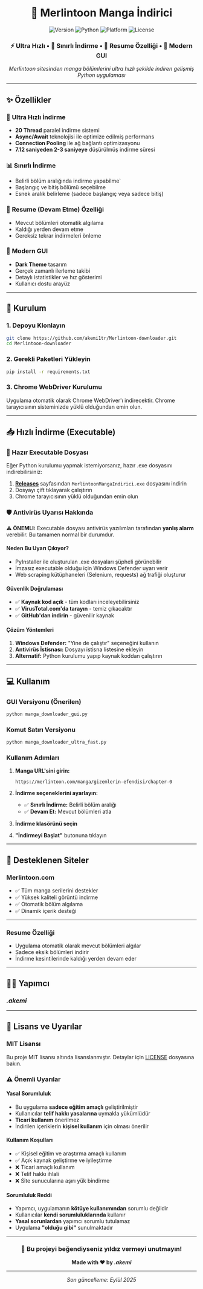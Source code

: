 <div align="center">

# 🚀 Merlintoon Manga İndirici

<img src="https://img.shields.io/badge/Version-2.0-blue?style=for-the-badge" alt="Version">
<img src="https://img.shields.io/badge/Python-3.8+-green?style=for-the-badge&logo=python" alt="Python">
<img src="https://img.shields.io/badge/Platform-Windows-lightgrey?style=for-the-badge&logo=windows" alt="Platform">
<img src="https://img.shields.io/badge/License-MIT-yellow?style=for-the-badge" alt="License">

### ⚡ Ultra Hızlı • 🎯 Sınırlı İndirme • 🔄 Resume Özelliği • 🎨 Modern GUI

*Merlintoon sitesinden manga bölümlerini ultra hızlı şekilde indiren gelişmiş Python uygulaması*

---

</div>

## ✨ Özellikler

### 🚀 **Ultra Hızlı İndirme**
- **20 Thread** paralel indirme sistemi
- **Async/Await** teknolojisi ile optimize edilmiş performans
- **Connection Pooling** ile ağ bağlantı optimizasyonu
- **7.12 saniyeden 2-3 saniyeye** düşürülmüş indirme süresi

### 📊 **Sınırlı İndirme**
- Belirli bölüm aralığında indirme yapabilme`
- Başlangıç ve bitiş bölümü seçebilme
- Esnek aralık belirleme (sadece başlangıç veya sadece bitiş)

### 🔄 **Resume (Devam Etme) Özelliği**
- Mevcut bölümleri otomatik algılama
- Kaldığı yerden devam etme
- Gereksiz tekrar indirmeleri önleme

### 🎨 **Modern GUI**
- **Dark Theme** tasarım
- Gerçek zamanlı ilerleme takibi
- Detaylı istatistikler ve hız gösterimi
- Kullanıcı dostu arayüz

---


## 🚀 Kurulum

### **1. Depoyu Klonlayın**
```bash
git clone https://github.com/akemi1tr/Merlintoon-downloader.git
cd Merlintoon-downloader
```

### **2. Gerekli Paketleri Yükleyin**
```bash
pip install -r requirements.txt
```

### **3. Chrome WebDriver Kurulumu**
Uygulama otomatik olarak Chrome WebDriver'ı indirecektir. Chrome tarayıcısının sisteminizde yüklü olduğundan emin olun.

---

## 📥 Hızlı İndirme (Executable)

### **🚀 Hazır Executable Dosyası**
Eğer Python kurulumu yapmak istemiyorsanız, hazır .exe dosyasını indirebilirsiniz:

1. **[Releases](https://github.com/akemi1tr/Merlintoon-downloader/tree/main/dist)** sayfasından `MerlintoonMangaIndirici.exe` dosyasını indirin
2. Dosyayı çift tıklayarak çalıştırın
3. Chrome tarayıcısının yüklü olduğundan emin olun

### **🛡️ Antivirüs Uyarısı Hakkında**

**⚠️ ÖNEMLI:** Executable dosyası antivirüs yazılımları tarafından **yanlış alarm** verebilir. Bu tamamen normal bir durumdur.

#### **Neden Bu Uyarı Çıkıyor?**
- PyInstaller ile oluşturulan .exe dosyaları şüpheli görünebilir
- İmzasız executable olduğu için Windows Defender uyarı verir
- Web scraping kütüphaneleri (Selenium, requests) ağ trafiği oluşturur

#### **Güvenlik Doğrulaması**
- ✅ **Kaynak kod açık** - tüm kodları inceleyebilirsiniz
- ✅ **VirusTotal.com'da tarayın** - temiz çıkacaktır
- ✅ **GitHub'dan indirin** - güvenilir kaynak

#### **Çözüm Yöntemleri**
1. **Windows Defender:** "Yine de çalıştır" seçeneğini kullanın
2. **Antivirüs İstisnası:** Dosyayı istisna listesine ekleyin
3. **Alternatif:** Python kurulumu yapıp kaynak koddan çalıştırın

---

## 💻 Kullanım

### **GUI Versiyonu (Önerilen)**
```bash
python manga_downloader_gui.py
```

### **Komut Satırı Versiyonu**
```bash
python manga_downloader_ultra_fast.py
```

### **Kullanım Adımları**

1. **Manga URL'sini girin:**
   ```
   https://merlintoon.com/manga/gizemlerin-efendisi/chapter-0
   ```

2. **İndirme seçeneklerini ayarlayın:**
   - ✅ **Sınırlı İndirme:** Belirli bölüm aralığı
   - ✅ **Devam Et:** Mevcut bölümleri atla

3. **İndirme klasörünü seçin**

4. **"İndirmeyi Başlat"** butonuna tıklayın

---

## 🎯 Desteklenen Siteler

### **Merlintoon.com**
- ✅ Tüm manga serilerini destekler
- ✅ Yüksek kaliteli görüntü indirme
- ✅ Otomatik bölüm algılama
- ✅ Dinamik içerik desteği

---

### **Resume Özelliği**
- Uygulama otomatik olarak mevcut bölümleri algılar
- Sadece eksik bölümleri indirir
- İndirme kesintilerinde kaldığı yerden devam eder

---

## 👨‍💻 Yapımcı

### **_.akemi_**

---


## 📄 Lisans ve Uyarılar

### **MIT Lisansı**
Bu proje MIT lisansı altında lisanslanmıştır. Detaylar için [LICENSE](LICENSE) dosyasına bakın.

### **⚠️ Önemli Uyarılar**

#### **Yasal Sorumluluk**
- Bu uygulama **sadece eğitim amaçlı** geliştirilmiştir
- Kullanıcılar **telif hakkı yasalarına** uymakla yükümlüdür
- **Ticari kullanım** önerilmez
- İndirilen içeriklerin **kişisel kullanım** için olması önerilir

#### **Kullanım Koşulları**
- ✅ Kişisel eğitim ve araştırma amaçlı kullanım
- ✅ Açık kaynak geliştirme ve iyileştirme
- ❌ Ticari amaçlı kullanım
- ❌ Telif hakkı ihlali
- ❌ Site sunucularına aşırı yük bindirme

#### **Sorumluluk Reddi**
- Yapımcı, uygulamanın **kötüye kullanımından** sorumlu değildir
- Kullanıcılar **kendi sorumluluklarında** kullanır
- **Yasal sorunlardan** yapımcı sorumlu tutulamaz
- Uygulama **"olduğu gibi"** sunulmaktadır

---

<div align="center">

### 🌟 Bu projeyi beğendiyseniz yıldız vermeyi unutmayın!

**Made with ❤️ by _.akemi_**

---

*Son güncelleme: Eylül 2025*

</div>